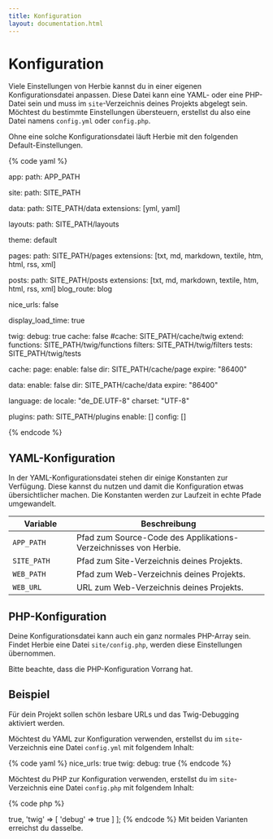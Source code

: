 ```yaml
---
title: Konfiguration
layout: documentation.html
---
```


# Konfiguration

Viele Einstellungen von Herbie kannst du in einer eigenen Konfigurationsdatei
anpassen. Diese Datei kann eine YAML- oder eine PHP-Datei sein und muss im
`site`-Verzeichnis deines Projekts abgelegt sein. Möchtest du bestimmte
Einstellungen übersteuern, erstellst du also eine Datei namens `config.yml`
oder `config.php`.

Ohne eine solche Konfigurationsdatei läuft Herbie mit den folgenden
Default-Einstellungen.

{% code yaml %}

app:
  path: APP_PATH

site:
  path: SITE_PATH

data:
  path: SITE_PATH/data
  extensions: [yml, yaml]

layouts:
  path: SITE_PATH/layouts

theme: default

pages:
  path: SITE_PATH/pages
  extensions: [txt, md, markdown, textile, htm, html, rss, xml]

posts:
  path: SITE_PATH/posts
  extensions: [txt, md, markdown, textile, htm, html, rss, xml]
  blog_route: blog

nice_urls: false

display_load_time: true

twig:
  debug: true
  cache: false
  #cache: SITE_PATH/cache/twig
  extend:
    functions: SITE_PATH/twig/functions
    filters: SITE_PATH/twig/filters
    tests: SITE_PATH/twig/tests

cache:
  page:
    enable: false
    dir: SITE_PATH/cache/page
    expire: "86400"

  data:
    enable: false
    dir: SITE_PATH/cache/data
    expire: "86400"

language: de
locale: "de_DE.UTF-8"
charset: "UTF-8"

plugins:
  path: SITE_PATH/plugins
  enable: []
  config: []

{% endcode %}


## YAML-Konfiguration

In der YAML-Konfigurationsdatei stehen dir einige Konstanten zur Verfügung.
Diese kannst du nutzen und damit die Konfiguration etwas übersichtlicher
machen. Die Konstanten werden zur Laufzeit in echte Pfade umgewandelt.

<table class="pure-table pure-table-horizontal" width="100%">
    <thead>
        <tr>
            <th width="25%">Variable</th>
            <th width="75%">Beschreibung</th>
        </tr>
    </thead>
    <tr>
        <td><code>APP_PATH</code></td>
        <td>Pfad zum Source-Code des Applikations-Verzeichnisses von Herbie.</td>
    </tr>
    <tr>
        <td><code>SITE_PATH</code></td>
        <td>Pfad zum Site-Verzeichnis deines Projekts.</td>
    </tr>    
    <tr>
        <td><code>WEB_PATH</code></td>
        <td>Pfad zum Web-Verzeichnis deines Projekts.</td>
    </tr>
    <tr>
        <td><code>WEB_URL</code></td>
        <td>URL zum Web-Verzeichnis deines Projekts.</td>
    </tr>
</table>


## PHP-Konfiguration

Deine Konfigurationsdatei kann auch ein ganz normales PHP-Array sein. Findet
Herbie eine Datei `site/config.php`, werden diese Einstellungen übernommen.

Bitte beachte, dass die PHP-Konfiguration Vorrang hat.


## Beispiel

Für dein Projekt sollen schön lesbare URLs und das Twig-Debugging aktiviert
werden.

Möchtest du YAML zur Konfiguration verwenden, erstellst du im `site`-Verzeichnis
eine Datei `config.yml` mit folgendem Inhalt:

{% code yaml %}
nice_urls: true
twig:
    debug: true
{% endcode %}

Möchtest du PHP zur Konfiguration verwenden, erstellst du im `site`-Verzeichnis
eine Datei `config.php` mit folgendem Inhalt:

{% code php %}
<?php
return [
    'nice_urls' => true,
    'twig' => [
        'debug' => true
    ]
];
{% endcode %}

Mit beiden Varianten erreichst du dasselbe.
